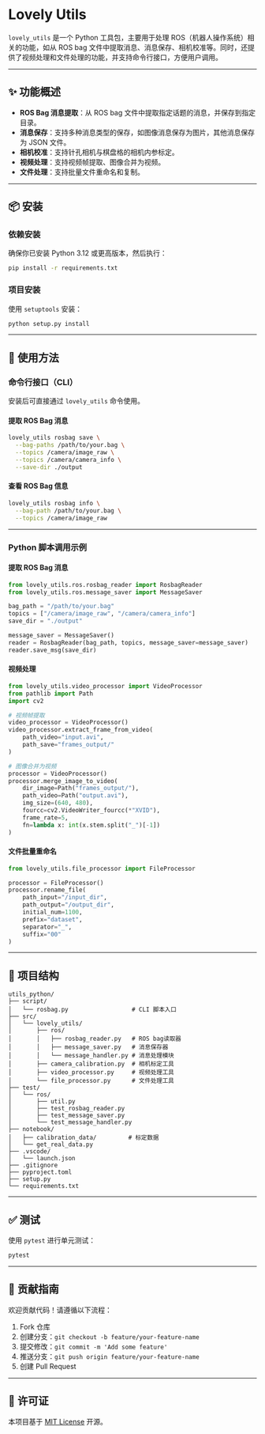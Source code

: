 # Lovely Utils

`lovely_utils` 是一个 Python 工具包，主要用于处理 ROS（机器人操作系统）相关的功能，如从 ROS bag 文件中提取消息、消息保存、相机校准等。同时，还提供了视频处理和文件处理的功能，并支持命令行接口，方便用户调用。

---

## ✨ 功能概述

- **ROS Bag 消息提取**：从 ROS bag 文件中提取指定话题的消息，并保存到指定目录。
- **消息保存**：支持多种消息类型的保存，如图像消息保存为图片，其他消息保存为 JSON 文件。
- **相机校准**：支持针孔相机与棋盘格的相机内参标定。
- **视频处理**：支持视频帧提取、图像合并为视频。
- **文件处理**：支持批量文件重命名和复制。

---

## 📦 安装

### 依赖安装

确保你已安装 Python 3.12 或更高版本，然后执行：

```bash
pip install -r requirements.txt
```

### 项目安装

使用 `setuptools` 安装：

```bash
python setup.py install
```

---

## 🚀 使用方法

### 命令行接口（CLI）

安装后可直接通过 `lovely_utils` 命令使用。

#### 提取 ROS Bag 消息

```bash
lovely_utils rosbag save \
  --bag-paths /path/to/your.bag \
  --topics /camera/image_raw \
  --topics /camera/camera_info \
  --save-dir ./output
```

#### 查看 ROS Bag 信息

```bash
lovely_utils rosbag info \
  --bag-path /path/to/your.bag \
  --topics /camera/image_raw
```

---

### Python 脚本调用示例

#### 提取 ROS Bag 消息

```python
from lovely_utils.ros.rosbag_reader import RosbagReader
from lovely_utils.ros.message_saver import MessageSaver

bag_path = "/path/to/your.bag"
topics = ["/camera/image_raw", "/camera/camera_info"]
save_dir = "./output"

message_saver = MessageSaver()
reader = RosbagReader(bag_path, topics, message_saver=message_saver)
reader.save_msg(save_dir)
```

#### 视频处理

```python
from lovely_utils.video_processor import VideoProcessor
from pathlib import Path
import cv2

# 视频帧提取
video_processor = VideoProcessor()
video_processor.extract_frame_from_video(
    path_video="input.avi",
    path_save="frames_output/"
)

# 图像合并为视频
processor = VideoProcessor()
processor.merge_image_to_video(
    dir_image=Path("frames_output/"),
    path_video=Path("output.avi"),
    img_size=(640, 480),
    fourcc=cv2.VideoWriter_fourcc(*"XVID"),
    frame_rate=5,
    fn=lambda x: int(x.stem.split("_")[-1])
)
```

#### 文件批量重命名

```python
from lovely_utils.file_processor import FileProcessor

processor = FileProcessor()
processor.rename_file(
    path_input="/input_dir",
    path_output="/output_dir",
    initial_num=1100,
    prefix="dataset",
    separator="_",
    suffix="00"
)
```

---

## 📁 项目结构

```
utils_python/
├── script/
│   └── rosbag.py                  # CLI 脚本入口
├── src/
│   └── lovely_utils/
│       ├── ros/
│       │   ├── rosbag_reader.py   # ROS bag读取器
│       │   ├── message_saver.py   # 消息保存器
│       │   └── message_handler.py # 消息处理模块
│       ├── camera_calibration.py  # 相机标定工具
│       ├── video_processor.py     # 视频处理工具
│       └── file_processor.py      # 文件处理工具
├── test/
│   └── ros/
│       ├── util.py
│       ├── test_rosbag_reader.py
│       ├── test_message_saver.py
│       └── test_message_handler.py
├── notebook/
│   ├── calibration_data/         # 标定数据
│   └── get_real_data.py
├── .vscode/
│   └── launch.json
├── .gitignore
├── pyproject.toml
├── setup.py
└── requirements.txt
```

---

## ✅ 测试

使用 `pytest` 进行单元测试：

```bash
pytest
```

---

## 🤝 贡献指南

欢迎贡献代码！请遵循以下流程：

1. Fork 仓库
2. 创建分支：`git checkout -b feature/your-feature-name`
3. 提交修改：`git commit -m 'Add some feature'`
4. 推送分支：`git push origin feature/your-feature-name`
5. 创建 Pull Request

---

## 📄 许可证

本项目基于 [MIT License](./LICENSE) 开源。